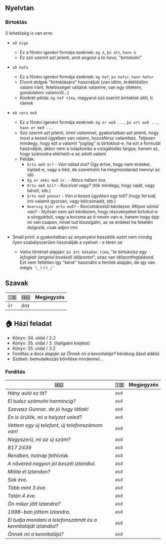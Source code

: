 ## Nyelvtan

### Birtoklás

3 lehetőség is van erre:

- `að eiga`
  - Ez a főnévi igenévi formája ezeknek: `ég á`, `þú átt`, `hann á`
  - Ez szó szerint azt jelenti, amit angolul a _to have_, "_birtokolni_"
- `að hafa`
  - Ez a főnévi igenévi formája ezeknek: `ég hef`, `þú hefur`, `hann hefur`
  - Elvont dolgok "birtoklására" használjuk (van időm, érdeklődőm valami iránt, felelősséget vállalok valamire, van egy ötletem, gondolatom valamiről...)
  - Konkrét példa: `ég hef tíma`, magyarul szó szerint _birtoklok időt_, ti. _ráérek_
- `að vera með`
  - Ez a főnévi igenévi formája ezeknek: `ég er með ...`, `þú ert með ...`, `hann er með ...`
  - Szó szerint azt jelenti, _lenni valamivel_, gyakorlatban azt jelenti, hogy most a kezed ügyében van valami, hozzáférsz valamihez. Teljesen mindegy, hogy ezt a valamit "jogilag" is birtoklod-e, ha ezt a formulát használjuk, akkor nem a tulajdonlás a vizsgálódás tárgya, hanem az, hogy számodra elérhető-e az adott valami
  - Példák:
    - `Ertu með úr?` -  _Van nálad óra?_ Úgy értve, hogy nem érdekel, loptad-e, vagy a tiéd, de szeretném ha megmondanád mennyi az idő
    - `Ég er ekki með úr.` - _Nincs nálam óra._
    - `Ertu með bíl?` - _Kocsival vagy?_ (tök mindegy, hogy saját, vagy bérelt, stb.)
    - `Ertu með penna?` - _Van a kezed ügyében egy toll?_ (hogy fel tudj írni valamit gyorsan, vagy kölcsönadd, stb.)
    - `Hvernig bjór ertu með?` - Korcsmárostól kérdezve: _Milyen söröd van?_ - Nyilván nem azt kérdezem, hogy részvényeket birtokol-e a sörgyárból, vagy a kocsma az ő nevén van-e, hanem hogy épp mi van csapon, mivel tud kiszolgálni, az se érdekel ha feketén dolgozik, csak adjon inni

- Small print: a gyakorlatban az anyanyelvi beszélők azért nem mindig ilyen szabályszerűen használják a nyelvet - e téren se
  - Valós történet alapján: `þú átt bókaðan tíma`, "_te birtokolsz egy lefoglalt (angolul booked) időpontot_", azaz van időpontfoglalásod. Ezt nem feltétlen így "kéne" használni a fentiek alapján, de így van mégis `¯\_(ツ)_/¯`

## Szavak

| 🇮🇸                                                              | 🇭🇺    | Megjegyzés |
|-----------------------------------------------------------------|-------|------------|
| `úr`                                             | _óra_ |            |

## 🏠 Házi feladat

- Könyv: 34. oldal / 2.2
- Könyv: 35. oldal / 3. (hallgatni kiejtést)
- Könyv: 35. oldal / 3.2
- Fordítás a docx alapján az _Önnek mi a kennitalája?_ kérdésig (lásd alább)
- Szóbeli: bemutatkozás bővítése mindennel...

### Fordítás
| 🇭🇺                                                              | 🇮🇸    | Megjegyzés |
|-----------------------------------------------------------------|-------|------------|
| _Hány autó ez itt?_                                             | `asd` |            |
| _El tudsz számolni harmincig?_                                  | `asd` |            |
| _Szevasz Gunnar, de jó hogy látlak!_                            | `asd` |            |
| _Én is örülök, mi a helyzet veled?_                             | `asd` |            |
| _Vettem egy új telefont, új telefonszámom van!_                 | `asd` |            |
| _Nagyszerű, mi az új szám?_                                     | `asd` |            |
| _817 2439_                                                      | `asd` |            |
| _Rendben, holnap felhívlak._                                    | `asd` |            |
| _A nővéred nagyon jól beszél izlandiul._                        | `asd` |            |
| _Mióta él Izlandon?_                                            | `asd` |            |
| _Sok éve._                                                      | `asd` |            |
| _Több mint 3 éve._                                              | `asd` |            |
| _Talán 4 éve._                                                  | `asd` |            |
| _Ön mikor jött Izlandra?_                                       | `asd` |            |
| _1998-ban jöttem Izlandra._                                     | `asd` |            |
| _El tudja mondani a telefonszámát és a kennitaláját izlandiul?_ | `asd` |            |
| _Önnek mi a kennitalája?_                                       | `asd` |            |
